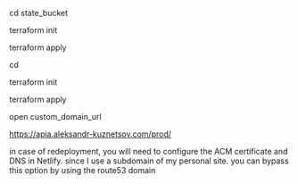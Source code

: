 cd state_bucket

terraform init

terraform apply

cd

terraform init

terraform apply

open custom_domain_url 

https://apia.aleksandr-kuznetsov.com/prod/


in case of redeployment, you will need to configure the ACM certificate and DNS in Netlify. since I use a subdomain of my personal site. you can bypass this option by using the route53 domain